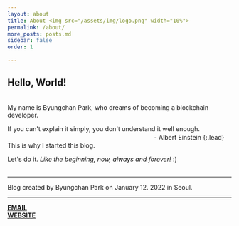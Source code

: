```yaml
---
layout: about
title: About <img src="/assets/img/logo.png" width="10%">
permalink: /about/
more_posts: posts.md
sidebar: false
order: 1
  
---
```


## Hello, World!
<br>
My name is Byungchan Park, who dreams of becoming a blockchain developer.
<br>

If you can't explain it simply, you don't understand it well enough. 　　　　　　　　　　　　　　　　　　　　　　　&nbsp;&nbsp;- Albert Einstein
{:.lead}
This is why I started this blog.
<br>

Let's do it. _Like the beginning, now, always and forever!_ :)
<br>
<br>

<!--posts_list-->

---
<!--author-->
Blog created by Byungchan Park on January 12. 2022 in Seoul.<br>

---

**[EMAIL]** <br>
**[WEBSITE]**


<!--Links-->

[email]: https://prettygood236@gmail.com
[website]: https://prettygood236.github.io/
